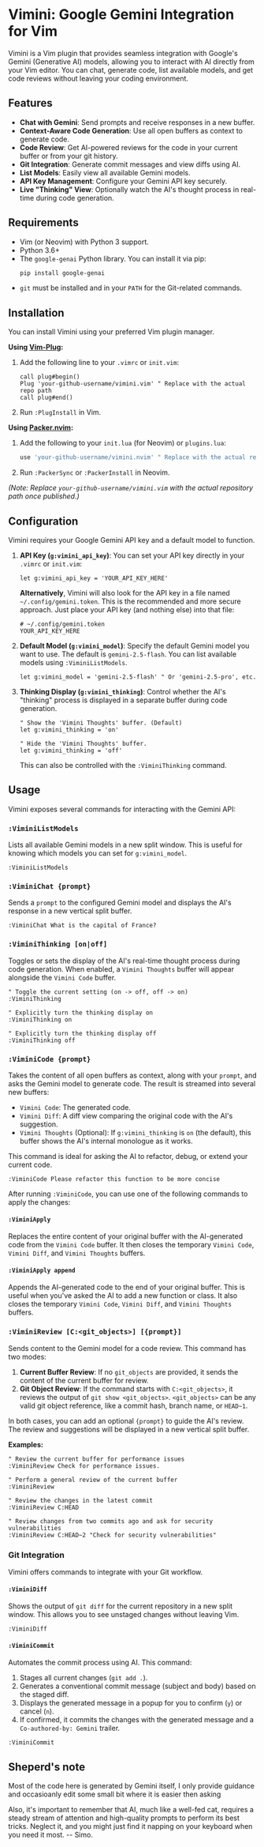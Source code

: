 # Vimini: Google Gemini Integration for Vim

Vimini is a Vim plugin that provides seamless integration with Google's
Gemini (Generative AI) models, allowing you to interact with AI directly
from your Vim editor. You can chat, generate code, list available models,
and get code reviews without leaving your coding environment.

## Features

*   **Chat with Gemini**: Send prompts and receive responses in a new
    buffer.
*   **Context-Aware Code Generation**: Use all open buffers as context to
    generate code.
*   **Code Review**: Get AI-powered reviews for the code in your current
    buffer or from your git history.
*   **Git Integration**: Generate commit messages and view diffs using
    AI.
*   **List Models**: Easily view all available Gemini models.
*   **API Key Management**: Configure your Gemini API key securely.
*   **Live "Thinking" View**: Optionally watch the AI's thought process in
    real-time during code generation.

## Requirements

*   Vim (or Neovim) with Python 3 support.
*   Python 3.6+
*   The `google-genai` Python library. You can install it via pip:
    ```bash
    pip install google-genai
    ```
*   `git` must be installed and in your `PATH` for the Git-related
    commands.

## Installation

You can install Vimini using your preferred Vim plugin manager.

**Using [Vim-Plug](https://github.com/junegunn/vim-plug):**

1.  Add the following line to your `.vimrc` or `init.vim`:
    ```vim
    call plug#begin()
    Plug 'your-github-username/vimini.vim' " Replace with the actual repo path
    call plug#end()
    ```
2.  Run `:PlugInstall` in Vim.

**Using [Packer.nvim](https://github.com/wbthomason/packer.nvim):**

1.  Add the following to your `init.lua` (for Neovim) or `plugins.lua`:
    ```lua
    use 'your-github-username/vimini.nvim' " Replace with the actual repo path
    ```
2.  Run `:PackerSync` or `:PackerInstall` in Neovim.

*(Note: Replace `your-github-username/vimini.vim` with the actual
repository path once published.)*

## Configuration

Vimini requires your Google Gemini API key and a default model to
function.

1.  **API Key (`g:vimini_api_key`)**:
    You can set your API key directly in your `.vimrc` or `init.vim`:
    ```vim
    let g:vimini_api_key = 'YOUR_API_KEY_HERE'
    ```
    **Alternatively**, Vimini will also look for the API key in a file
    named `~/.config/gemini.token`. This is the recommended and more
    secure approach. Just place your API key (and nothing else) into
    that file:
    ```
    # ~/.config/gemini.token
    YOUR_API_KEY_HERE
    ```

2.  **Default Model (`g:vimini_model`)**:
    Specify the default Gemini model you want to use. The default is
    `gemini-2.5-flash`. You can list available models using `:ViminiListModels`.
    ```vim
    let g:vimini_model = 'gemini-2.5-flash' " Or 'gemini-2.5-pro', etc.
    ```

3.  **Thinking Display (`g:vimini_thinking`)**:
    Control whether the AI's "thinking" process is displayed in a
    separate buffer during code generation.
    ```vim
    " Show the 'Vimini Thoughts' buffer. (Default)
    let g:vimini_thinking = 'on'

    " Hide the 'Vimini Thoughts' buffer.
    let g:vimini_thinking = 'off'
    ```
    This can also be controlled with the `:ViminiThinking` command.

## Usage

Vimini exposes several commands for interacting with the Gemini API:

### `:ViminiListModels`

Lists all available Gemini models in a new split window. This is
useful for knowing which models you can set for `g:vimini_model`.

```vim
:ViminiListModels
```

### `:ViminiChat {prompt}`

Sends a `prompt` to the configured Gemini model and displays the AI's
response in a new vertical split buffer.

```vim
:ViminiChat What is the capital of France?
```

### `:ViminiThinking [on|off]`

Toggles or sets the display of the AI's real-time thought process
during code generation. When enabled, a `Vimini Thoughts` buffer will
appear alongside the `Vimini Code` buffer.

```vim
" Toggle the current setting (on -> off, off -> on)
:ViminiThinking

" Explicitly turn the thinking display on
:ViminiThinking on

" Explicitly turn the thinking display off
:ViminiThinking off
```

### `:ViminiCode {prompt}`

Takes the content of all open buffers as context, along with your
`prompt`, and asks the Gemini model to generate code. The result is
streamed into several new buffers:
*   `Vimini Code`: The generated code.
*   `Vimini Diff`: A diff view comparing the original code with the AI's suggestion.
*   `Vimini Thoughts` (Optional): If `g:vimini_thinking` is `on` (the default), this buffer shows the AI's internal monologue as it works.

This command is ideal for asking the AI to refactor, debug, or extend
your current code.

```vim
:ViminiCode Please refactor this function to be more concise
```

After running `:ViminiCode`, you can use one of the following commands to
apply the changes:

#### `:ViminiApply`
Replaces the entire content of your original buffer with the
AI-generated code from the `Vimini Code` buffer. It then closes the
temporary `Vimini Code`, `Vimini Diff`, and `Vimini Thoughts` buffers.

#### `:ViminiApply append`
Appends the AI-generated code to the end of your original buffer. This
is useful when you've asked the AI to add a new function or class. It
also closes the temporary `Vimini Code`, `Vimini Diff`, and `Vimini Thoughts` buffers.

### `:ViminiReview [C:<git_objects>] [{prompt}]`

Sends content to the Gemini model for a code review. This command has two modes:

1.  **Current Buffer Review**: If no `git_objects` are provided, it sends the content of the current buffer for review.
2.  **Git Object Review**: If the command starts with `C:<git_objects>`, it reviews the output of `git show <git_objects>`. `<git_objects>` can be any valid git object reference, like a commit hash, branch name, or `HEAD~1`.

In both cases, you can add an optional `{prompt}` to guide the AI's review. The review and suggestions will be displayed in a new vertical split buffer.

**Examples:**

```vim
" Review the current buffer for performance issues
:ViminiReview Check for performance issues.

" Perform a general review of the current buffer
:ViminiReview

" Review the changes in the latest commit
:ViminiReview C:HEAD

" Review changes from two commits ago and ask for security vulnerabilities
:ViminiReview C:HEAD~2 "Check for security vulnerabilities"
```

### Git Integration

Vimini offers commands to integrate with your Git workflow.

#### `:ViminiDiff`

Shows the output of `git diff` for the current repository in a new
split window. This allows you to see unstaged changes without leaving
Vim.

```vim
:ViminiDiff
```

#### `:ViminiCommit`

Automates the commit process using AI. This command:
1.  Stages all current changes (`git add .`).
2.  Generates a conventional commit message (subject and body) based on
    the staged diff.
3.  Displays the generated message in a popup for you to confirm (`y`)
    or cancel (`n`).
4.  If confirmed, it commits the changes with the generated message and
    a `Co-authored-by: Gemini` trailer.

```vim
:ViminiCommit
```

## Sheperd's note
Most of the code here is generated by Gemini itself, I only provide
guidance and occasioanly edit some small bit where it is easier then
asking

Also, it's important to remember that AI, much like a well-fed cat,
requires a steady stream of attention and high-quality prompts to
perform its best tricks. Neglect it, and you might just find it
napping on your keyboard when you need it most.
-- Simo.
